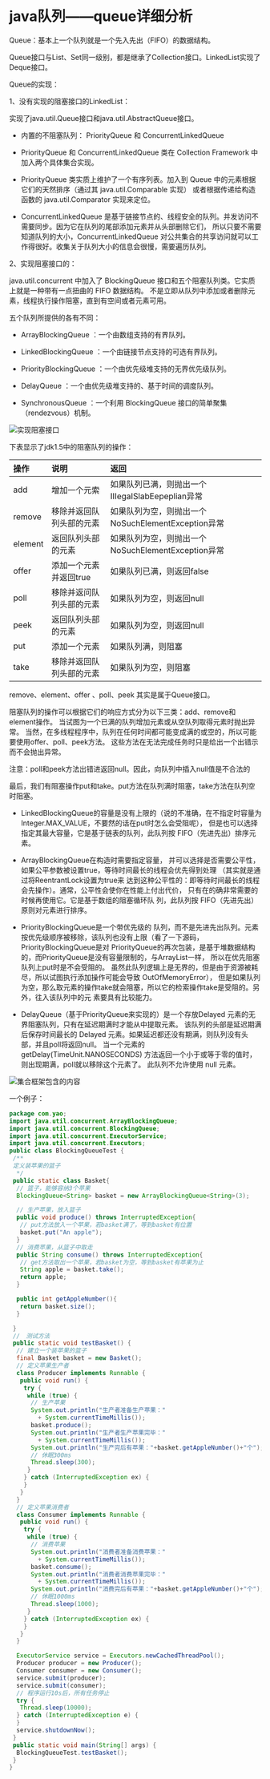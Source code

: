 # java队列——queue详细分析

Queue：基本上一个队列就是一个先入先出（FIFO）的数据结构。

Queue接口与List、Set同一级别，都是继承了Collection接口。LinkedList实现了Deque接口。

Queue的实现：

1、没有实现的阻塞接口的LinkedList： 

实现了java.util.Queue接口和java.util.AbstractQueue接口。

* 内置的不阻塞队列： PriorityQueue 和 ConcurrentLinkedQueue

* PriorityQueue 和 ConcurrentLinkedQueue 类在 Collection Framework 中加入两个具体集合实现。 

* PriorityQueue 类实质上维护了一个有序列表。加入到 Queue 中的元素根据它们的天然排序（通过其 java.util.Comparable 实现）
或者根据传递给构造函数的 java.util.Comparator 实现来定位。

* ConcurrentLinkedQueue 是基于链接节点的、线程安全的队列。并发访问不需要同步。因为它在队列的尾部添加元素并从头部删除它们，
所以只要不需要知道队列的大小，ConcurrentLinkedQueue 对公共集合的共享访问就可以工作得很好。收集关于队列大小的信息会很慢，需要遍历队列。

2、实现阻塞接口的：

java.util.concurrent 中加入了 BlockingQueue 接口和五个阻塞队列类。它实质上就是一种带有一点扭曲的 FIFO 数据结构。
不是立即从队列中添加或者删除元素，线程执行操作阻塞，直到有空间或者元素可用。

五个队列所提供的各有不同：

* ArrayBlockingQueue ：一个由数组支持的有界队列。

* LinkedBlockingQueue ：一个由链接节点支持的可选有界队列。

* PriorityBlockingQueue ：一个由优先级堆支持的无界优先级队列。

* DelayQueue ：一个由优先级堆支持的、基于时间的调度队列。

* SynchronousQueue ：一个利用 BlockingQueue 接口的简单聚集（rendezvous）机制。

![实现阻塞接口](../../chapter/pic/1/1/1.png)

下表显示了jdk1.5中的阻塞队列的操作：

|操作|说明|返回|
|:---|:---|:---|
| add | 增加一个元索 | 如果队列已满，则抛出一个IIIegaISlabEepeplian异常 |
| remove | 移除并返回队列头部的元素 | 如果队列为空，则抛出一个NoSuchElementException异常 |
| element | 返回队列头部的元素 | 如果队列为空，则抛出一个NoSuchElementException异常 |
| offer | 添加一个元素并返回true | 如果队列已满，则返回false |
| poll | 移除并返问队列头部的元素 | 如果队列为空，则返回null |
| peek | 返回队列头部的元素 | 如果队列为空，则返回null |
| put | 添加一个元素 | 如果队列满，则阻塞 |
| take | 移除并返回队列头部的元素 | 如果队列为空，则阻塞 |

remove、element、offer 、poll、peek 其实是属于Queue接口。 

阻塞队列的操作可以根据它们的响应方式分为以下三类：add、remove和element操作。
当试图为一个已满的队列增加元素或从空队列取得元素时抛出异常。
当然，在多线程程序中，队列在任何时间都可能变成满的或空的，所以可能要使用offer、poll、peek方法。
这些方法在无法完成任务时只是给出一个出错示而不会抛出异常。

注意：poll和peek方法出错进返回null。因此，向队列中插入null值是不合法的

最后，我们有阻塞操作put和take。put方法在队列满时阻塞，take方法在队列空时阻塞。

* LinkedBlockingQueue的容量是没有上限的（说的不准确，在不指定时容量为Integer.MAX_VALUE，不要然的话在put时怎么会受阻呢），
但是也可以选择指定其最大容量，它是基于链表的队列，此队列按 FIFO（先进先出）排序元素。

* ArrayBlockingQueue在构造时需要指定容量， 并可以选择是否需要公平性，如果公平参数被设置true，等待时间最长的线程会优先得到处理
（其实就是通过将ReentrantLock设置为true来 达到这种公平性的：即等待时间最长的线程会先操作）。通常，公平性会使你在性能上付出代价，
只有在的确非常需要的时候再使用它。它是基于数组的阻塞循环队 列，此队列按 FIFO（先进先出）原则对元素进行排序。

* PriorityBlockingQueue是一个带优先级的 队列，而不是先进先出队列。元素按优先级顺序被移除，该队列也没有上限（看了一下源码，
PriorityBlockingQueue是对 PriorityQueue的再次包装，是基于堆数据结构的，而PriorityQueue是没有容量限制的，与ArrayList一样，
所以在优先阻塞 队列上put时是不会受阻的。
虽然此队列逻辑上是无界的，但是由于资源被耗尽，所以试图执行添加操作可能会导致 OutOfMemoryError），
但是如果队列为空，那么取元素的操作take就会阻塞，所以它的检索操作take是受阻的。另外，往入该队列中的元 素要具有比较能力。

* DelayQueue（基于PriorityQueue来实现的）是一个存放Delayed 元素的无界阻塞队列，只有在延迟期满时才能从中提取元素。
该队列的头部是延迟期满后保存时间最长的 Delayed 元素。如果延迟都还没有期满，则队列没有头部，并且poll将返回null。
当一个元素的 getDelay(TimeUnit.NANOSECONDS) 方法返回一个小于或等于零的值时，则出现期满，poll就以移除这个元素了。
此队列不允许使用 null 元素。

![集合框架包含的内容](../../chapter/pic/1/1/2.png)

 一个例子：
 
```java
package com.yao;
import java.util.concurrent.ArrayBlockingQueue;
import java.util.concurrent.BlockingQueue;
import java.util.concurrent.ExecutorService;
import java.util.concurrent.Executors;
public class BlockingQueueTest {
 /**
 定义装苹果的篮子
  */
 public static class Basket{
  // 篮子，能够容纳3个苹果
  BlockingQueue<String> basket = new ArrayBlockingQueue<String>(3);

  // 生产苹果，放入篮子
  public void produce() throws InterruptedException{
   // put方法放入一个苹果，若basket满了，等到basket有位置
   basket.put("An apple");
  }
  // 消费苹果，从篮子中取走
  public String consume() throws InterruptedException{
   // get方法取出一个苹果，若basket为空，等到basket有苹果为止
   String apple = basket.take();
   return apple;
  }

  public int getAppleNumber(){
   return basket.size();
  }

 }
 //　测试方法
 public static void testBasket() {
  // 建立一个装苹果的篮子
  final Basket basket = new Basket();
  // 定义苹果生产者
  class Producer implements Runnable {
   public void run() {
    try {
     while (true) {
      // 生产苹果
      System.out.println("生产者准备生产苹果：" 
        + System.currentTimeMillis());
      basket.produce();
      System.out.println("生产者生产苹果完毕：" 
        + System.currentTimeMillis());
      System.out.println("生产完后有苹果："+basket.getAppleNumber()+"个");
      // 休眠300ms
      Thread.sleep(300);
     }
    } catch (InterruptedException ex) {
    }
   }
  }
  // 定义苹果消费者
  class Consumer implements Runnable {
   public void run() {
    try {
     while (true) {
      // 消费苹果
      System.out.println("消费者准备消费苹果：" 
        + System.currentTimeMillis());
      basket.consume();
      System.out.println("消费者消费苹果完毕：" 
        + System.currentTimeMillis());
      System.out.println("消费完后有苹果："+basket.getAppleNumber()+"个");
      // 休眠1000ms
      Thread.sleep(1000);
     }
    } catch (InterruptedException ex) {
    }
   }
  }

  ExecutorService service = Executors.newCachedThreadPool();
  Producer producer = new Producer();
  Consumer consumer = new Consumer();
  service.submit(producer);
  service.submit(consumer);
  // 程序运行10s后，所有任务停止
  try {
   Thread.sleep(10000);
  } catch (InterruptedException e) {
  }
  service.shutdownNow();
 }
 public static void main(String[] args) {
  BlockingQueueTest.testBasket();
 }
}
```